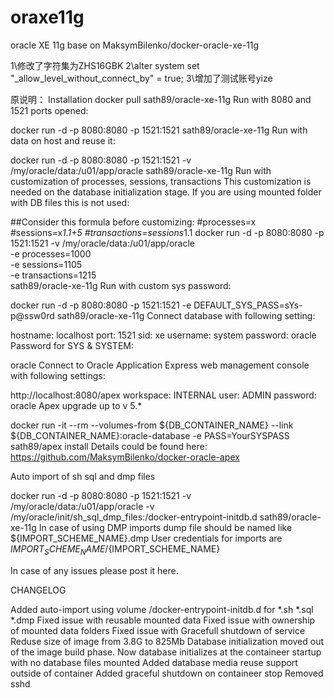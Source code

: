 # oraxe11g
oracle XE 11g base on MaksymBilenko/docker-oracle-xe-11g

1\修改了字符集为ZHS16GBK
2\alter system set "_allow_level_without_connect_by" = true;
3\增加了测试账号yize

原说明：
Installation
docker pull sath89/oracle-xe-11g
Run with 8080 and 1521 ports opened:

docker run -d -p 8080:8080 -p 1521:1521 sath89/oracle-xe-11g
Run with data on host and reuse it:

docker run -d -p 8080:8080 -p 1521:1521 -v /my/oracle/data:/u01/app/oracle sath89/oracle-xe-11g
Run with customization of processes, sessions, transactions This customization is needed on the database initialization stage. If you are using mounted folder with DB files this is not used:

##Consider this formula before customizing:
#processes=x
#sessions=x*1.1+5
#transactions=sessions*1.1
docker run -d -p 8080:8080 -p 1521:1521 -v /my/oracle/data:/u01/app/oracle\
-e processes=1000 \
-e sessions=1105 \
-e transactions=1215 \
sath89/oracle-xe-11g
Run with custom sys password:

docker run -d -p 8080:8080 -p 1521:1521 -e DEFAULT_SYS_PASS=sYs-p@ssw0rd sath89/oracle-xe-11g
Connect database with following setting:

hostname: localhost
port: 1521
sid: xe
username: system
password: oracle
Password for SYS & SYSTEM:

oracle
Connect to Oracle Application Express web management console with following settings:

http://localhost:8080/apex
workspace: INTERNAL
user: ADMIN
password: oracle
Apex upgrade up to v 5.*

docker run -it --rm --volumes-from ${DB_CONTAINER_NAME} --link ${DB_CONTAINER_NAME}:oracle-database -e PASS=YourSYSPASS sath89/apex install
Details could be found here: https://github.com/MaksymBilenko/docker-oracle-apex

Auto import of sh sql and dmp files

docker run -d -p 8080:8080 -p 1521:1521 -v /my/oracle/data:/u01/app/oracle -v /my/oracle/init/sh_sql_dmp_files:/docker-entrypoint-initdb.d sath89/oracle-xe-11g
In case of using DMP imports dump file should be named like ${IMPORT_SCHEME_NAME}.dmp User credentials for imports are ${IMPORT_SCHEME_NAME}/${IMPORT_SCHEME_NAME}

In case of any issues please post it here.

CHANGELOG

Added auto-import using volume /docker-entrypoint-initdb.d for *.sh *.sql *.dmp
Fixed issue with reusable mounted data
Fixed issue with ownership of mounted data folders
Fixed issue with Gracefull shutdown of service
Reduse size of image from 3.8G to 825Mb
Database initialization moved out of the image build phase. Now database initializes at the containeer startup with no database files mounted
Added database media reuse support outside of container
Added graceful shutdown on containeer stop
Removed sshd
